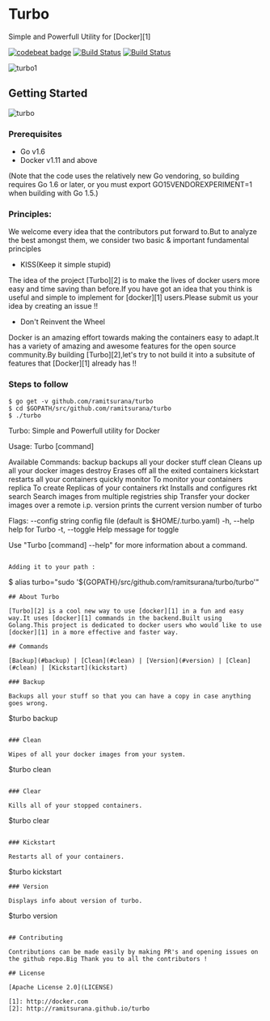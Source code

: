 # Turbo 

Simple and Powerfull Utility for [Docker][1]

[![codebeat badge](https://codebeat.co/badges/e7fce2e3-69e8-451e-b9ba-de3d39b1da28)](https://codebeat.co/projects/github-com-ramitsurana-turbo)
[![Build Status](https://travis-ci.org/ramitsurana/turbo.svg?branch=master)](https://travis-ci.org/ramitsurana/turbo)
[![Build Status](https://semaphoreci.com/api/v1/ramitsurana/turbo/branches/master/badge.svg)](https://semaphoreci.com/ramitsurana/turbo)

![turbo1](https://cloud.githubusercontent.com/assets/8342133/16713587/95b469bc-46ca-11e6-8fb3-e56c7ce7d19d.png)

## Getting Started

![turbo](https://cloud.githubusercontent.com/assets/8342133/16805119/72fd724c-492c-11e6-9da1-6151a70df1d4.gif)

### Prerequisites

* Go v1.6
* Docker v1.11 and above

(Note that the code uses the relatively new Go vendoring, so building requires Go 1.6 or later, or you must export GO15VENDOREXPERIMENT=1 when building with Go 1.5.) 

### Principles:

We welcome every idea that the contributors put forward to.But to analyze the best amongst them, we consider two basic & important fundamental principles

* KISS(Keep it simple stupid)

The idea of the project [Turbo][2] is to make the lives of docker users more easy and time saving than before.If you have got an idea that you think is useful and simple to implement for [docker][1] users.Please submit us your idea by creating an issue !!

* Don't Reinvent the Wheel

Docker is an amazing effort towards making the containers easy to adapt.It has a variety of amazing and awesome features for the open source community.By building [Turbo][2],let's try to not build it into a subsitute of features that [Docker][1] already has !!


### Steps to follow

````
$ go get -v github.com/ramitsurana/turbo
$ cd $GOPATH/src/github.com/ramitsurana/turbo
$ ./turbo
````
Turbo:
  Simple and Powerfull utility for Docker

Usage:
  Turbo [command]

Available Commands:
  backup      backups all your docker stuff
  clean       Cleans up all your docker images
  destroy     Erases off all the exited containers
  kickstart   restarts all your containers quickly
  monitor     To monitor your containers
  replica     To create Replicas of your containers
  rkt         Installs and configures rkt
  search      Search images from multiple registries
  ship        Transfer your docker images over a remote i.p.
  version     prints the current version number of turbo

Flags:
      --config string   config file (default is $HOME/.turbo.yaml)
  -h, --help            help for Turbo
  -t, --toggle          Help message for toggle

Use "Turbo [command] --help" for more information about a command.

````

Adding it to your path :

````
$ alias turbo="sudo '${GOPATH}/src/github.com/ramitsurana/turbo/turbo'"
````
## About Turbo

[Turbo][2] is a cool new way to use [docker][1] in a fun and easy way.It uses [docker][1] commands in the backend.Built using Golang.This project is dedicated to docker users who would like to use [docker][1] in a more effective and faster way.

## Commands

[Backup](#backup) | [Clean](#clean) | [Version](#version) | [Clean](#clean) | [Kickstart](kickstart)

### Backup

Backups all your stuff so that you can have a copy in case anything goes wrong.

````
$turbo backup
````

### Clean

Wipes of all your docker images from your system.

````
$turbo clean
````

### Clear

Kills all of your stopped containers.

````
$turbo clear
````

### Kickstart 

Restarts all of your containers.

````
$turbo kickstart
````
### Version

Displays info about version of turbo.

````
$turbo version
````

## Contributing

Contributions can be made easily by making PR's and opening issues on the github repo.Big Thank you to all the contributors !

## License

[Apache License 2.0](LICENSE)

[1]: http://docker.com
[2]: http://ramitsurana.github.io/turbo

